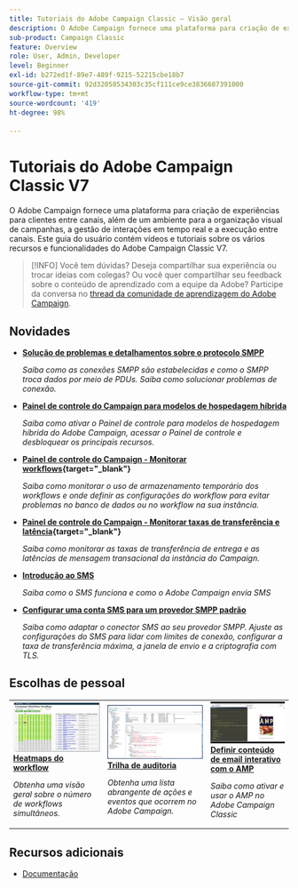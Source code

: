 ```yaml
---
title: Tutoriais do Adobe Campaign Classic – Visão geral
description: O Adobe Campaign fornece uma plataforma para criação de experiências para clientes entre canais, além de um ambiente para a orquestração visual de campanhas, a gestão de interações em tempo real e a execução entre canais. Este guia do usuário contém vídeos e tutoriais sobre os vários recursos e características do Adobe Campaign Standard.
sub-product: Campaign Classic
feature: Overview
role: User, Admin, Developer
level: Beginner
exl-id: b272ed1f-89e7-489f-9215-52215cbe18b7
source-git-commit: 92d32058534303c35cf111ce9ce3836687391000
workflow-type: tm+mt
source-wordcount: '419'
ht-degree: 98%

---
```


# Tutoriais do Adobe Campaign Classic V7

O Adobe Campaign fornece uma plataforma para criação de experiências para clientes entre canais, além de um ambiente para a organização visual de campanhas, a gestão de interações em tempo real e a execução entre canais. Este guia do usuário contém vídeos e tutoriais sobre os vários recursos e funcionalidades do Adobe Campaign Classic V7.

>[!INFO]
> Você tem dúvidas? Deseja compartilhar sua experiência ou trocar ideias com colegas? Ou você quer compartilhar seu feedback sobre o conteúdo de aprendizado com a equipe da Adobe? Participe da conversa no [thread da comunidade de aprendizagem do Adobe Campaign](https://experienceleaguecommunities.adobe.com:443/t5/adobe-campaign-classic/join-the-discussion-on-adobe-campaign-learning/td-p/419096).

<div id="whats-new-section">

## Novidades

* **[Solução de problemas e detalhamentos sobre o protocolo SMPP](https://experienceleague.adobe.com/docs/campaign-learn/set-up-sms-for-adobe-campaign/smpp-deep-dive-and-troubleshooting.html?lang=pt-BR)**

   *Saiba como as conexões SMPP são estabelecidas e como o SMPP troca dados por meio de PDUs. Saiba como solucionar problemas de conexão.*

* **[Painel de controle do Campaign para modelos de hospedagem híbrida](https://experienceleague.adobe.com/docs/control-panel-learn/tutorials/control-panel-for-hybrid-hosting-models.html?lang=pt-BR)**

   *Saiba como ativar o Painel de controle para modelos de hospedagem híbrida do Adobe Campaign, acessar o Painel de controle e desbloquear os principais recursos.*

* **[Painel de controle do Campaign - Monitorar workflows](https://experienceleague.adobe.com/docs/control-panel-learn/tutorials/performance-monitoring/monitor-workflows.html?lang=pt-BR){target=&quot;_blank&quot;}**

   *Saiba como monitorar o uso de armazenamento temporário dos workflows e onde definir as configurações do workflow para evitar problemas no banco de dados ou no workflow na sua instância.*

* **[Painel de controle do Campaign - Monitorar taxas de transferência e latência](https://experienceleague.adobe.com/docs/control-panel-learn/tutorials/performance-monitoring/monitor-throughputs-and-latency.html?lang=pt-BR){target=&quot;_blank&quot;}**

   *Saiba como monitorar as taxas de transferência de entrega e as latências de mensagem transacional da instância do Campaign.*

* **[Introdução ao SMS](https://experienceleague.adobe.com/docs/campaign-learn/set-up-sms-for-adobe-campaign/introduction-to-sms.html?lang=pt-BR)**

   *Saiba como o SMS funciona e como o Adobe Campaign envia SMS*

* **[Configurar uma conta SMS para um provedor SMPP padrão](https://experienceleague.adobe.com/docs/campaign-learn/set-up-sms-for-adobe-campaign/set-up-account-for-standard-smpp-provider.html?lang=pt-BR)**

   *Saiba como adaptar o conector SMS ao seu provedor SMPP. Ajuste as configurações do SMS para lidar com limites de conexão, configurar a taxa de transferência máxima, a janela de envio e a criptografia com TLS.*

</div>

<div id="recs-overview-body-1"></div>
<div id="recs-overview-body-2"></div>
<div id="recs-overview-body-3"></div>
<div id="recs-overview-body-4"></div>
<div id="recs-overview-body-5"></div>
<div id="recs-overview-body-6"></div>

<div id="staff-picks-section">

## Escolhas de pessoal

<table>
<tr>
  <td>
    <a href="./monitoring-campaign-classic/workflow-heatmap.md">
      <img alt="Heatmaps do workflow (vídeo)" src="./assets/workflow-heatmap.png"/>
    </a>
    <div>
      <a href="./monitoring-campaign-classic/workflow-heatmap.md">
    <strong>Heatmaps do workflow</strong>
    </a>
    </div>
    <p>
    <em>Obtenha uma visão geral sobre o número de workflows simultâneos.</em>
    <p>
  </td>
   <td>
    <a href="./monitoring-campaign-classic/audit-trail.md">
      <img alt="Trilha de auditoria (vídeo)" src="./assets/acc-audit-trail-thumb.png" />
    </a>
    <div>
      <a href="./monitoring-campaign-classic/audit-trail.md">
    <strong>Trilha de auditoria</strong>
    </a>
    </div> 
    <p>
    <em>Obtenha uma lista abrangente de ações e eventos que ocorrem no Adobe Campaign.</em>
    <p>
  </td>
  <td>
    <a href="./sending-messages/email-channel/defining-interactive-email-content-with-amp.md">
      <img alt="Definir conteúdo de email interativo com o AMP (vídeo)" src="./assets/29940.png" />
    </a>
    <div>
      <a href="./sending-messages/email-channel/defining-interactive-email-content-with-amp.md">
    <strong>Definir conteúdo de email interativo com o AMP</strong>
    </a>
    </div>
    <p>
    <em>Saiba como ativar e usar o AMP no Adobe Campaign Classic </em>
    <p>
  </td>
</tr>
</table>

</div>

## Recursos adicionais

* [Documentação](https://experienceleague.adobe.com/docs/campaign-classic/using/getting-started/starting-with-adobe-campaign/about-adobe-campaign-classic.html?lang=pt-BR)
